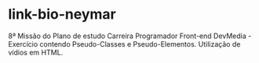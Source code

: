 # link-bio-neymar
 8ª Missão do Plano de estudo Carreira Programador Front-end DevMedia - Exercício contendo Pseudo-Classes e Pseudo-Elementos. Utilização de vídios em HTML.
